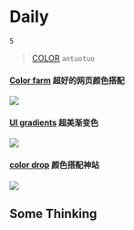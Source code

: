 # Daily

`5`

> [COLOR][1]  `antuotuo`

####  [Color farm][2]  超好的网页颜色搭配

  <img src="http://ooi407n8x.bkt.clouddn.com/%E5%B1%8F%E5%B9%95%E5%BF%AB%E7%85%A7%202017-04-18%20%E4%B8%8A%E5%8D%889.41.19.png" />

####  [UI gradients][3] 超美渐变色

<img src="http://ooi407n8x.bkt.clouddn.com/%E5%B1%8F%E5%B9%95%E5%BF%AB%E7%85%A7%202017-04-18%20%E4%B8%8A%E5%8D%889.42.09.png" />


####  [color drop][4]  颜色搭配神站

 <img src="http://ooi407n8x.bkt.clouddn.com/%E5%B1%8F%E5%B9%95%E5%BF%AB%E7%85%A7%202017-04-18%20%E4%B8%8A%E5%8D%889.45.41.png" />

## Some Thinking





[1]:http://thestocks.im/
[2]:https://color.farm/
[3]:https://uigradients.com/#EasyMed
[4]:https://colordrop.io/
